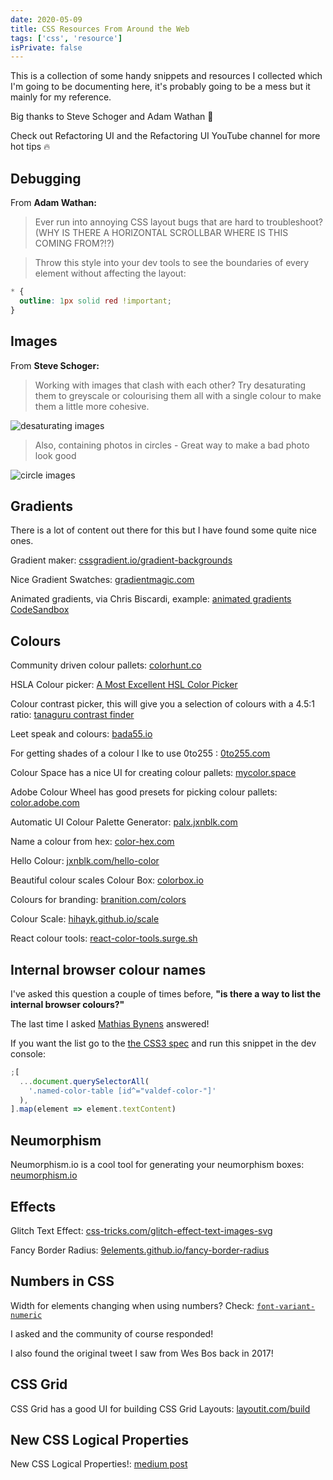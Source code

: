 ```yaml
---
date: 2020-05-09
title: CSS Resources From Around the Web
tags: ['css', 'resource']
isPrivate: false
---
```


<script>
  import { Tweet } from 'sveltekit-embed'
</script>

This is a collection of some handy snippets and resources I collected
which I'm going to be documenting here, it's probably going to be a
mess but it mainly for my reference.

Big thanks to Steve Schoger and Adam Wathan 🙏

Check out Refactoring UI and the Refactoring UI YouTube channel for
more hot tips 🔥

## Debugging

From **Adam Wathan:**

> Ever run into annoying CSS layout bugs that are hard to
> troubleshoot? (WHY IS THERE A HORIZONTAL SCROLLBAR WHERE IS THIS
> COMING FROM?!?)

> Throw this style into your dev tools to see the boundaries of every
> element without affecting the layout:

```css
* {
  outline: 1px solid red !important;
}
```

<Tweet tweetLink="adamwathan/status/959078631434731521" />

## Images

From **Steve Schoger:**

> Working with images that clash with each other? Try desaturating
> them to greyscale or colourising them all with a single colour to
> make them a little more cohesive.

![desaturating images]

> Also, containing photos in circles - Great way to make a bad photo
> look good

![circle images]

<Tweet tweetLink="steveschoger/status/950764423643320320" />

## Gradients

There is a lot of content out there for this but I have found some
quite nice ones.

Gradient maker: [cssgradient.io/gradient-backgrounds]

Nice Gradient Swatches: [gradientmagic.com]

Animated gradients, via Chris Biscardi, example: [animated gradients
CodeSandbox]

<Tweet tweetLink="chrisbiscardi/status/1259606045858467840" />

## Colours

Community driven colour pallets: [colorhunt.co]

HSLA Colour picker: [A Most Excellent HSL Color Picker]

Colour contrast picker, this will give you a selection of colours with
a 4.5:1 ratio: [tanaguru contrast finder]

Leet speak and colours: [bada55.io]

For getting shades of a colour I lke to use 0to255 : [0to255.com]

Colour Space has a nice UI for creating colour pallets:
[mycolor.space]

Adobe Colour Wheel has good presets for picking colour pallets:
[color.adobe.com]

Automatic UI Colour Palette Generator: [palx.jxnblk.com]

Name a colour from hex: [color-hex.com]

Hello Colour: [jxnblk.com/hello-color]

Beautiful colour scales Colour Box: [colorbox.io]

Colours for branding: [branition.com/colors]

Colour Scale: [hihayk.github.io/scale]

React colour tools: [react-color-tools.surge.sh]

## Internal browser colour names

I've asked this question a couple of times before, **"is there a way
to list the internal browser colours?"**

<Tweet tweetLink="spences10/status/1259077547683459073" />

The last time I asked [Mathias Bynens] answered!

<Tweet tweetLink="mathias/status/1259120846679035904" />

If you want the list go to the [the CSS3 spec] and run this snippet in
the dev console:

```js
;[
  ...document.querySelectorAll(
    '.named-color-table [id^="valdef-color-"]'
  ),
].map(element => element.textContent)
```

## Neumorphism

Neumorphism.io is a cool tool for generating your neumorphism boxes:
[neumorphism.io]

## Effects

Glitch Text Effect: [css-tricks.com/glitch-effect-text-images-svg]

Fancy Border Radius: [9elements.github.io/fancy-border-radius]

## Numbers in CSS

Width for elements changing when using numbers? Check:
[`font-variant-numeric`]

I asked and the community of course responded!

<Tweet tweetLink="spences10/status/1103650317554593793" />

I also found the original tweet I saw from Wes Bos back in 2017!

<Tweet tweetLink="wesbos/status/932644812582522880" />

## CSS Grid

CSS Grid has a good UI for building CSS Grid Layouts:
[layoutit.com/build]

## New CSS Logical Properties

New CSS Logical Properties!: [medium post]

<!-- Links -->

[cssgradient.io/gradient-backgrounds]:
  https://cssgradient.io/gradient-backgrounds/
[gradientmagic.com]: https://www.gradientmagic.com/#
[https://cssgradient.io]: https://cssgradient.io/
[neumorphism.io]: https://neumorphism.io/#55b9f3
[medium post]:
  https://medium.com/@elad/new-css-logical-properties-bc6945311ce7
[css-tricks.com/glitch-effect-text-images-svg]:
  https://css-tricks.com/glitch-effect-text-images-svg/
[`font-variant-numeric`]:
  https://developer.mozilla.org/en-US/docs/Web/CSS/font-variant-numeric
[mycolor.space]: https://mycolor.space/?hex=%23663399&sub=1
[color.adobe.com]: https://color.adobe.com
[palx.jxnblk.com]: https://palx.jxnblk.com/
[bada55.io]: https://bada55.io/
[0to255.com]: https://www.0to255.com/
[color-hex.com]: https://www.color-hex.com/
[jxnblk.com/hello-color]: https://jxnblk.github.io/hello-color/?c=795ada
[colorbox.io]: https://www.colorbox.io/
[hihayk.github.io/scale]: https://hihayk.github.io/scale
[eggradients.com]: https://www.eggradients.com/
[react-color-tools.surge.sh]: https://react-color-tools.surge.sh/
[worldvectorlogo.com]: https://worldvectorlogo.com/search/GraphQL
[layoutit.com/build]: https://www.layoutit.com/build
[9elements.github.io/fancy-border-radius]:
  https://9elements.github.io/fancy-border-radius
[mathias bynens]: https://twitter.com/mathias
[the css3 spec]: https://drafts.csswg.org/css-color/#named-colors
[tanaguru contrast finder]: https://contrast-finder.tanaguru.com/
[animated gradients codesandbox]:
  https://codesandbox.io/s/muddy-sun-gp0el
[a most excellent hsl color picker]: https://hslpicker.com/
[colorhunt.co]: https://colorhunt.co/
[branition.com/colors]: https://branition.com/colors

<!-- Images -->

[desaturating images]:
  https://res.cloudinary.com/defkmsrpw/image/upload/q_auto,f_auto/v1614858541/scottspence.com/desaturatingImages-e8f3e086004f22ace2e1f29cf08c706b.jpg
[circle images]:
  https://res.cloudinary.com/defkmsrpw/image/upload/q_auto,f_auto/v1614858540/scottspence.com/circleImages-30b19bb25510c6ba66ef181a3023ebac.jpg
